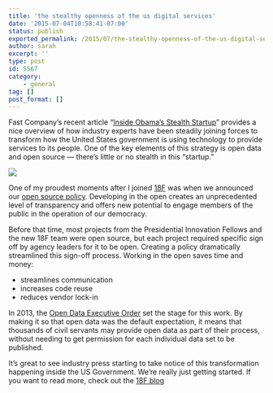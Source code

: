 ```yaml
---
title: 'the stealthy openness of the us digital services'
date: '2015-07-04T10:58:41-07:00'
status: publish
exported_permalink: /2015/07/the-stealthy-openness-of-the-us-digital-services
author: sarah
excerpt: ''
type: post
id: 5567
category:
    - general
tag: []
post_format: []
---
```

Fast Company’s recent article “[Inside Obama’s Stealth Startup](http://www.fastcompany.com/3046756/obama-and-his-geeks)” provides a nice overview of how industry experts have been steadily joining forces to transform how the United States government is using technology to provide services to its people. One of the key elements of this strategy is open data and open source — there’s little or no stealth in this “startup.”

![](https://18f.gsa.gov/assets/blog/fast-company/jumpshot.jpg)

One of my proudest moments after I joined [18F](https://18f.gsa.gov) was when we announced our [open source policy](https://18f.gsa.gov/2014/07/29/18f-an-open-source-team/). Developing in the open creates an unprecedented level of transparency and offers new potential to engage members of the public in the operation of our democracy.

Before that time, most projects from the Presidential Innovation Fellows and the new 18F team were open source, but each project required specific sign off by agency leaders for it to be open. Creating a policy dramatically streamlined this sign-off process. Working in the open saves time and money:

- streamlines communication
- increases code reuse
- reduces vendor lock-in

In 2013, the [Open Data Executive Order](https://www.whitehouse.gov/the-press-office/2013/05/09/executive-order-making-open-and-machine-readable-new-default-government-) set the stage for this work. By making it so that open data was the default expectation, it means that thousands of civil servants may provide open data as part of their process, without needing to get permission for each individual data set to be published.

It’s great to see industry press starting to take notice of this transformation happening inside the US Government. We’re really just getting started. If you want to read more, check out the [18F blog](https://18f.gsa.gov/blog/)